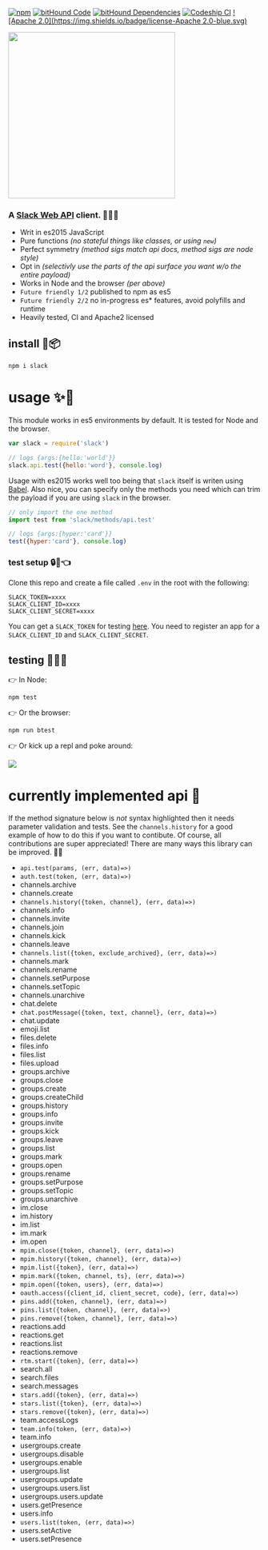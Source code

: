 [![npm](https://badge.fury.io/js/slack.svg)](https://www.npmjs.com/package/slack) [![bitHound Code](https://www.bithound.io/github/smallwins/slack/badges/code.svg)](https://www.bithound.io/github/smallwins/slack) [![bitHound Dependencies](https://www.bithound.io/github/smallwins/slack/badges/dependencies.svg)](https://www.bithound.io/github/smallwins/slack/master/dependencies/npm) [![Codeship CI](https://img.shields.io/codeship/3fd641e0-81f4-0133-c733-22940a7a47c6.svg)](https://codeship.com/projects/121411) [![Apache 2.0](https://img.shields.io/badge/license-Apache 2.0-blue.svg)](https://github.com/smallwins/slack/blob/master/LICENSE)

<img width=333 src=https://s3-us-west-1.amazonaws.com/bugbot/slack-js.svg>

### A [Slack Web API](https://api.slack.com/methods) client. :seedling::raised_hands::two_hearts:

- Writ in es2015 JavaScript
- Pure functions *(no stateful things like classes, or using `new`)*
- Perfect symmetry *(method sigs match api docs, method sigs are node style)*
- Opt in *(selectivly use the parts of the api surface you want w/o the entire payload)*
- Works in Node and the browser *(per above)*
- `Future friendly 1/2` published to npm as es5
- `Future friendly 2/2` no in-progress es* features, avoid polyfills and runtime
- Heavily tested, CI and Apache2 licensed

## install :star2::package:

    npm i slack

# usage :sparkles::rocket:

This module works in es5 environments by default. It is tested for Node and the browser.

```javascript
var slack = require('slack')

// logs {args:{hello:'world'}}
slack.api.test({hello:'word'}, console.log)
```

Usage with es2015 works well too being that `slack` itself is writen using [Babel](http://babeljs.io/). Also nice, you can specify only the methods you need which can trim the payload if you are using `slack` in the browser.

```javascript
// only import the one method
import test from 'slack/methods/api.test'

// logs {args:{hyper:'card'}}
test({hyper:'card'}, console.log)
```

### test setup :lock::key::point_left:

Clone this repo and create a file called `.env` in the root with the following:

```
SLACK_TOKEN=xxxx
SLACK_CLIENT_ID=xxxx
SLACK_CLIENT_SECRET=xxxx
```

You can get a `SLACK_TOKEN` for testing [here](https://api.slack.com/web). You need to register an app for a `SLACK_CLIENT_ID` and `SLACK_CLIENT_SECRET`.

## testing :green_heart::green_heart::green_heart:

:point_right: In Node:

```
npm test
```

:point_right: Or the browser:

```
npm run btest
```

:point_right: Or kick up a repl and poke around:

<img src=https://s3-us-west-1.amazonaws.com/bugbot/slack-repl.png>

# currently implemented api :tada:

If the method signature below is *not* syntax highlighted then it needs parameter validation and tests. See the `channels.history` for a good example of how to do this if you want to contibute. Of course, all contributions are super appreciated! There are many ways this library can be improved. :honeybee::triangular_flag_on_post:

- `api.test(params, (err, data)=>)`
- `auth.test(token, (err, data)=>)`
- channels.archive
- channels.create
- `channels.history({token, channel}, (err, data)=>)`
- channels.info
- channels.invite
- channels.join
- channels.kick
- channels.leave
- `channels.list({token, exclude_archived}, (err, data)=>)`
- channels.mark
- channels.rename
- channels.setPurpose
- channels.setTopic
- channels.unarchive
- chat.delete
- `chat.postMessage({token, text, channel}, (err, data)=>)`
- chat.update
- emoji.list
- files.delete
- files.info
- files.list
- files.upload
- groups.archive
- groups.close
- groups.create
- groups.createChild
- groups.history
- groups.info
- groups.invite
- groups.kick
- groups.leave
- groups.list
- groups.mark
- groups.open
- groups.rename
- groups.setPurpose
- groups.setTopic
- groups.unarchive
- im.close
- im.history
- im.list
- im.mark
- im.open
- `mpim.close({token, channel}, (err, data)=>)`
- `mpim.history({token, channel}, (err, data)=>)`
- `mpim.list({token}, (err, data)=>)`
- `mpim.mark({token, channel, ts}, (err, data)=>)`
- `mpim.open({token, users}, (err, data)=>)`
- `oauth.access({client_id, client_secret, code}, (err, data)=>)`
- `pins.add({token, channel}, (err, data)=>)`
- `pins.list({token, channel}, (err, data)=>)`
- `pins.remove({token, channel}, (err, data)=>)`
- reactions.add
- reactions.get
- reactions.list
- reactions.remove
- `rtm.start({token}, (err, data)=>)`
- search.all
- search.files
- search.messages
- `stars.add({token}, (err, data)=>)`
- `stars.list({token}, (err, data)=>)`
- `stars.remove({token}, (err, data)=>)`
- team.accessLogs
- `team.info(token, (err, data)=>)`
- team.info
- usergroups.create
- usergroups.disable
- usergroups.enable
- usergroups.list
- usergroups.update
- usergroups.users.list
- usergroups.users.update
- users.getPresence
- users.info
- `users.list(token, (err, data)=>)`
- users.setActive
- users.setPresence

